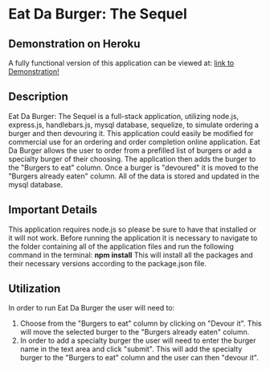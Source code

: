 # Eat Da Burger: The Sequel

## Demonstration on Heroku
A fully functional version of this application can be viewed at: [link to Demonstration!](https://boiling-everglades-81488.herokuapp.com/)

## Description
 Eat Da Burger: The Sequel is a full-stack application, utilizing node.js, express.js, handlebars.js, mysql database, sequelize, to simulate ordering a burger and then devouring it. This application could easily be modified for commercial use for an ordering and order completion online application. Eat Da Burger allows the user to order from a prefilled list of burgers or add a specialty burger of their choosing. The application then adds the burger to the "Burgers to eat" column. Once a burger is "devoured" it is moved to the "Burgers already eaten" column. All of the data is stored and updated in the mysql database.

## Important Details
This application requires node.js so please be sure to have that installed or it will not work.
Before running the application it is necessary to navigate to the folder containing all of the application files and run the following command in the terminal: **npm install**
This will install all the packages and their necessary versions according to the package.json file.

## Utilization
In order to run Eat Da Burger the user will need to: 
1. Choose from the "Burgers to eat" column by clicking on "Devour it". This will move the selected burger to the "Burgers already eaten" column.
2. In order to add a specialty burger the user will need to enter the burger name in the text area and click "submit". This will add the specialty burger to the "Burgers to eat" column and the user can then "devour it".